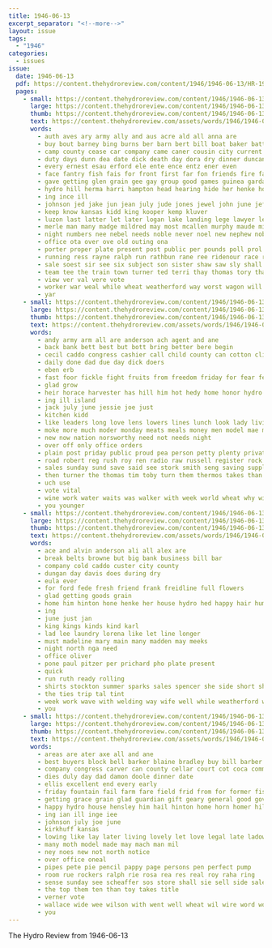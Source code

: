 ```yaml
---
title: 1946-06-13
excerpt_separator: "<!--more-->"
layout: issue
tags:
  - "1946"
categories:
  - issues
issue:
  date: 1946-06-13
  pdf: https://content.thehydroreview.com/content/1946/1946-06-13/HR-1946-06-13.pdf
  pages:
    - small: https://content.thehydroreview.com/content/1946/1946-06-13/small/HR-1946-06-13-01.jpg
      large: https://content.thehydroreview.com/content/1946/1946-06-13/large/HR-1946-06-13-01.jpg
      thumb: https://content.thehydroreview.com/content/1946/1946-06-13/thumbnails/HR-1946-06-13-01.jpg
      text: https://content.thehydroreview.com/assets/words/1946/1946-06-13/HR-1946-06-13-01.txt
      words:
        - auth aves ary army ally and aus acre ald all anna are
        - buy bout barney bing burns ber barn bert bill boat baker battle blevins blaine bank big business bere berg buys baah been boys baby back burkhalter born brisk beng black
        - camp county cease car company came caner cousin city current cratic crease coy caddo chad cody card claassen collins can crail candi cabana clarence cada call class
        - duty days dunn dea date dick death day dora dry dinner duncan durant december
        - every ernest esau erford ele ente ence entz ener even
        - face fantry fish fais for front first far fon friends fire fair field farm from fox frank few farmer
        - gave getting glen grain gee gay group good games guinea garda given gwaltney geary
        - hydro hill herma harri hampton head hearing hide her henke home had hamilton hal has high held harvest houston hard house hell hinton
        - ing ince ill
        - johnson jed jake jun jean july jude jones jewel john june jefferson james
        - keep know kansas kidd king kooper kemp kluver
        - luzon last latter let later logan lake landing lege lawyer lenz lola learn land law lad
        - merle man many madge mildred may most mcallen murphy maude miles march made matter more marvel mar master members mikesh
        - night numbers nee nebel needs noble never noel new nephew nobles nation north news not
        - office ota over ove old outing ona
        - porter proper plate present post public per pounds poll prol phipps pata peat part pac point paul pebley pers payne
        - running ress rayne ralph run rathbun rane ree ridenour race roe reno raymo roy ray render ren record rawle real
        - sale soest sir see six subject son sister shaw saw sly shall seas stam stephens say scout service special still struck she smith second speak south side speech silver sina staff selves sergeant
        - team tee the train town turner ted terri thay thomas tory than thee tin test take tank tuan thiessen tod them tames tour tipton tenas
        - view ver val vere vote
        - worker war weal while wheat weatherford way worst wagon will week went well want was with whitewater work wind won wand winsor wedding water welt wiebe watch wen wine wane white weeks
        - yar
    - small: https://content.thehydroreview.com/content/1946/1946-06-13/small/HR-1946-06-13-02.jpg
      large: https://content.thehydroreview.com/content/1946/1946-06-13/large/HR-1946-06-13-02.jpg
      thumb: https://content.thehydroreview.com/content/1946/1946-06-13/thumbnails/HR-1946-06-13-02.jpg
      text: https://content.thehydroreview.com/assets/words/1946/1946-06-13/HR-1946-06-13-02.txt
      words:
        - andy army arm all are anderson ach agent and ane
        - back bank bett best but bott bring better bere begin
        - cecil caddo congress cashier call child county can cotton clinton company collins cord core cash courage
        - daily done dad due day dick doers
        - eben erb
        - fast foor fickle fight fruits from freedom friday for fear felton fini first free full
        - glad grow
        - heir horace harvester has hill him hot hedy home honor hydro happy helps her had harvest hutton
        - ing ill island
        - jack july june jessie joe just
        - kitchen kidd
        - like leaders long love lens lowers lines lunch look lady living let life lamarr lot loyd lawton
        - moke more much moder monday meats meals money men model mae mail man morris miles maines must most
        - new now nation norsworthy need not needs night
        - over off only office orders
        - plain post priday public proud pea person petty plenty private part pope people powell power
        - road robert reg rush roy ren radio raw russell register rock roll ready room
        - sales sunday sund save said see stork smith seng saving supply sow special stores sage sid smart saturday she set sun service scarce station sand starrett stom shows
        - then turner the thomas tim toby turn them thermos takes than
        - uch use
        - vote vital
        - wine work water waits was walker with week world wheat why will willard weeks
        - you younger
    - small: https://content.thehydroreview.com/content/1946/1946-06-13/small/HR-1946-06-13-03.jpg
      large: https://content.thehydroreview.com/content/1946/1946-06-13/large/HR-1946-06-13-03.jpg
      thumb: https://content.thehydroreview.com/content/1946/1946-06-13/thumbnails/HR-1946-06-13-03.jpg
      text: https://content.thehydroreview.com/assets/words/1946/1946-06-13/HR-1946-06-13-03.txt
      words:
        - ace and alvin anderson ali all alex are
        - break belts browne but big bank business bill bar
        - company cold caddo custer city county
        - dungan day davis does during dry
        - eula ever
        - for ford fede fresh friend frank freidline full flowers
        - glad getting goods grain
        - home him hinton hone henke her house hydro hed happy hair hume harvest
        - ing
        - june just jan
        - king kings kinds kind karl
        - lad lee laundry lorena like let line longer
        - must madeline mary main many madden may meeks
        - night north nga need
        - office oliver
        - pone paul pitzer per prichard pho plate present
        - quick
        - run ruth ready rolling
        - shirts stockton summer sparks sales spencer she side short shorts service seed sport slack socks
        - the ties trip tal tint
        - week work wave with welding way wife well while weatherford will wheat works
        - you
    - small: https://content.thehydroreview.com/content/1946/1946-06-13/small/HR-1946-06-13-04.jpg
      large: https://content.thehydroreview.com/content/1946/1946-06-13/large/HR-1946-06-13-04.jpg
      thumb: https://content.thehydroreview.com/content/1946/1946-06-13/thumbnails/HR-1946-06-13-04.jpg
      text: https://content.thehydroreview.com/assets/words/1946/1946-06-13/HR-1946-06-13-04.txt
      words:
        - areas are ater axe all and ane
        - best buyers block bell barker blaine bradley buy bill barber binge bassler broom bess base
        - company congress carver can county cellar court cot coca common citizen cattle caddo carbon
        - dies duly day dad damon doole dinner date
        - ellis excellent end every early
        - friday fountain fail farm fare field frid from for former fiscal fred free full farms far
        - getting grace grain glad guardian gift geary general good governor
        - happy hydro house hensley him hail hinton home horn homer hill hurry
        - ing ian ill inge iee
        - johnson july joe june
        - kirkhuff kansas
        - lowing like lay later living lovely let love legal late ladow large
        - many moth model made may mach man mil
        - ney noes new not north notice
        - over office oneal
        - pipes pete pie pencil pappy page persons pen perfect pump
        - room rue rockers ralph rie rosa rea res real roy raha ring
        - sense sunday see scheaffer sos store shall sie sell side sales sien stephens said spring south sale state saa sane
        - the top them ten than toy takes title
        - verner vote
        - wallace wide wee wilson with went well wheat wil wire word work will west win want wing weatherford week
        - you
---
```


The Hydro Review from 1946-06-13

<!--more-->

